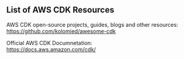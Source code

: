 
## List of AWS CDK Resources

AWS CDK open-source projects, guides, blogs and other resources:  
https://github.com/kolomied/awesome-cdk

Official AWS CDK Documnetation:  
https://docs.aws.amazon.com/cdk/



